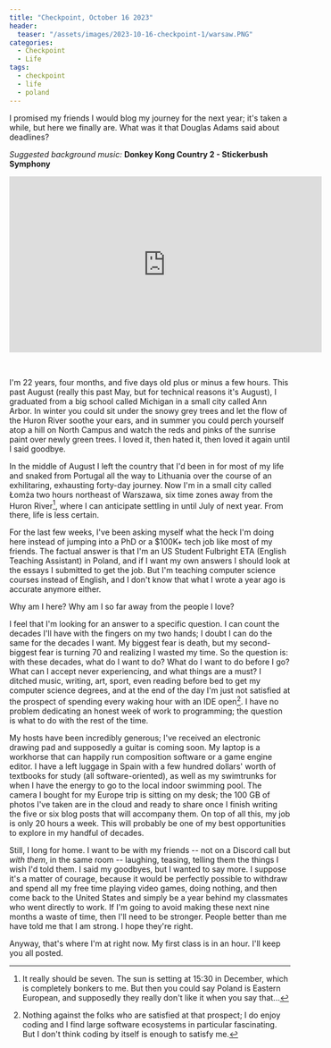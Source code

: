 ```yaml
---
title: "Checkpoint, October 16 2023"
header:
  teaser: "/assets/images/2023-10-16-checkpoint-1/warsaw.PNG"
categories: 
  - Checkpoint
  - Life
tags:
  - checkpoint
  - life
  - poland
---
```


I promised my friends I would blog my journey for the next year; it's taken a while, but here we finally are. What was it that Douglas Adams said about deadlines? 

*Suggested background music:* **Donkey Kong Country 2 - Stickerbush Symphony**

<iframe width="560" height="315" src="https://inv.us.projectsegfau.lt/embed/EETV2JNBhcc" title="Invidious video player" frameborder="0" allowfullscreen></iframe>

&nbsp;

I'm 22 years, four months, and five days old plus or minus a few hours. This past August (really this past May, but for technical reasons it's August), I graduated from a big school called Michigan in a small city called Ann Arbor. In winter you could sit under the snowy grey trees and let the flow of the Huron River soothe your ears, and in summer you could perch yourself atop a hill on North Campus and watch the reds and pinks of the sunrise paint over newly green trees. I loved it, then hated it, then loved it again until I said goodbye.

In the middle of August I left the country that I'd been in for most of my life and snaked from Portugal all the way to Lithuania over the course of an exhilitaring, exhausting forty-day journey. Now I'm in a small city called Łomża two hours northeast of Warszawa, six time zones away from the Huron River[^1], where I can anticipate settling in until July of next year. From there, life is less certain.

For the last few weeks, I've been asking myself what the heck I'm doing here instead of jumping into a PhD or a $100K+ tech job like most of my friends. The factual answer is that I'm an US Student Fulbright ETA (English Teaching Assistant) in Poland, and if I want my own answers I should look at the essays I submitted to get the job. But I'm teaching computer science courses instead of English, and I don't know that what I wrote a year ago is accurate anymore either. 

Why am I here? Why am I so far away from the people I love?

I feel that I'm looking for an answer to a specific question. I can count the decades I'll have with the fingers on my two hands; I doubt I can do the same for the decades I want. My biggest fear is death, but my second-biggest fear is turning 70 and realizing I wasted my time. So the question is: with these decades, what do I want to do? What do I want to do before I go? What can I accept never experiencing, and what things are a must? I ditched music, writing, art, sport, even reading before bed to get my computer science degrees, and at the end of the day I'm just not satisfied at the prospect of spending every waking hour with an IDE open[^2]. I have no problem dedicating an honest week of work to programming; the question is what to do with the rest of the time. 

My hosts have been incredibly generous; I've received an electronic drawing pad and supposedly a guitar is coming soon. My laptop is a workhorse that can happily run composition software or a game engine editor. I have a left luggage in Spain with a few hundred dollars' worth of textbooks for study (all software-oriented), as well as my swimtrunks for when I have the energy to go to the local indoor swimming pool. The camera I bought for my Europe trip is sitting on my desk; the 100 GB of photos I've taken are in the cloud and ready to share once I finish writing the five or six blog posts that will accompany them. On top of all this, my job is only 20 hours a week. This will probably be one of my best opportunities to explore in my handful of decades.

Still, I long for home. I want to be with my friends -- not on a Discord call but *with them*, in the same room -- laughing, teasing, telling them the things I wish I'd told them. I said my goodbyes, but I wanted to say more. I suppose it's a matter of courage, because it would be perfectly possible to withdraw and spend all my free time playing video games, doing nothing, and then come back to the United States and simply be a year behind my classmates who went directly to work. If I'm going to avoid making these next nine months a waste of time, then I'll need to be stronger. People better than me have told me that I am strong. I hope they're right.

Anyway, that's where I'm at right now. My first class is in an hour. I'll keep you all posted.

[^1]: It really should be seven. The sun is setting at 15:30 in December, which is completely bonkers to me. But then you could say Poland is Eastern European, and supposedly they really don't like it when you say that...
[^2]: Nothing against the folks who are satisfied at that prospect; I do enjoy coding and I find large software ecosystems in particular fascinating. But I don't think coding by itself is enough to satisfy me.